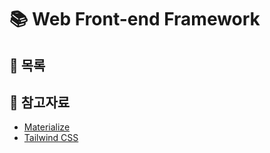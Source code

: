 # 📚 Web Front-end Framework


## 📃 목록




## 🔎 참고자료
- [Materialize](https://materializecss.com/)
- [Tailwind CSS](https://tailwindcss.com/)